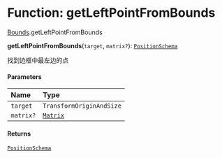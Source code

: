 # Function: getLeftPointFromBounds

[Bounds](/auto-docs/free-layout-editor/modules/Bounds.md).getLeftPointFromBounds

**getLeftPointFromBounds**(`target`, `matrix?`): [`PositionSchema`](/auto-docs/free-layout-editor/interfaces/PositionSchema.md)

找到边框中最左边的点

#### Parameters

| Name | Type |
| :------ | :------ |
| `target` | `TransformOriginAndSize` |
| `matrix?` | [`Matrix`](/auto-docs/free-layout-editor/classes/Matrix.md) |

#### Returns

[`PositionSchema`](/auto-docs/free-layout-editor/interfaces/PositionSchema.md)
